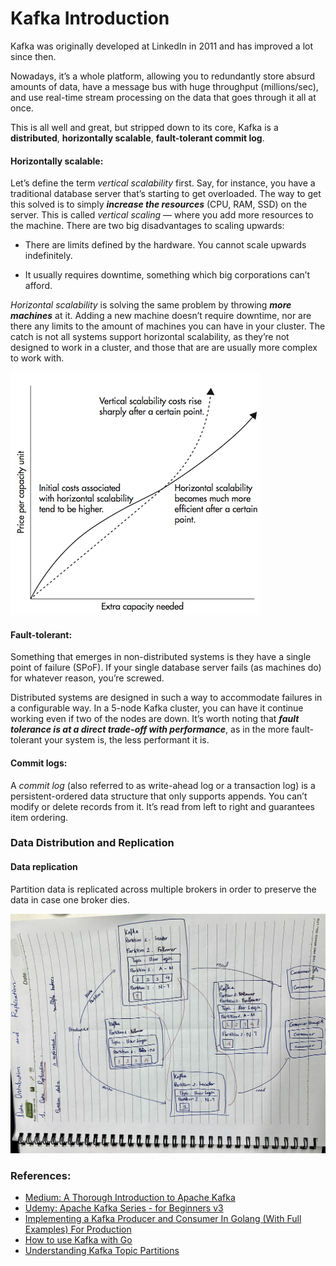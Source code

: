 # Kafka Introduction

Kafka was originally developed at LinkedIn in 2011 and has improved a lot since then.

Nowadays, it’s a whole platform, allowing you to redundantly store absurd amounts of data, have a message bus with huge throughput (millions/sec), and use real-time stream processing on the data that goes through it all at once.

This is all well and great, but stripped down to its core, Kafka is a **distributed**, **horizontally scalable**, **fault-tolerant commit log**.

#### Horizontally scalable:

Let’s define the term *vertical scalability* first. Say, for instance, you have a traditional database server that’s starting to get overloaded. The way to get this solved is to simply ***increase the resources*** (CPU, RAM, SSD) on the server. This is called *vertical scaling* — where you add more resources to the machine. There are two big disadvantages to scaling upwards:

- There are limits defined by the hardware. You cannot scale upwards indefinitely.
  
- It usually requires downtime, something which big corporations can’t afford.

*Horizontal scalability* is solving the same problem by throwing ***more machines*** at it. Adding a new machine doesn’t require downtime, nor are there any limits to the amount of machines you can have in your cluster. The catch is not all systems support horizontal scalability, as they’re not designed to work in a cluster, and those that are are usually more complex to work with.

<img src="/assets/images/kafka/horizontalverticalscalability.png" alt="Horizontal scaling becomes much cheaper after a certain threshold" />

#### Fault-tolerant:

Something that emerges in non-distributed systems is they have a single point of failure (SPoF). If your single database server fails (as machines do) for whatever reason, you’re screwed.

Distributed systems are designed in such a way to accommodate failures in a configurable way. 
In a 5-node Kafka cluster, you can have it continue working even if two of the nodes are down. 
It’s worth noting that ***fault tolerance is at a direct trade-off with performance***, as in the more fault-tolerant your system is, the less performant it is.

#### Commit logs:

A *commit log* (also referred to as write-ahead log or a transaction log) is a persistent-ordered data structure that only supports appends. You can’t modify or delete records from it. It’s read from left to right and guarantees item ordering.

### Data Distribution and Replication
#### Data replication

Partition data is replicated across multiple brokers in order to preserve the data in case one broker dies.

<img src="/assets/images/kafka/data_replication.jpg" />



### References:

- [Medium: A Thorough Introduction to Apache Kafka](https://betterprogramming.pub/thorough-introduction-to-apache-kafka-6fbf2989bbc1)
- [Udemy: Apache Kafka Series - for Beginners v3](https://www.udemy.com/course/apache-kafka/learn/lecture/11566872#reviews)
- [Implementing a Kafka Producer and Consumer In Golang (With Full Examples) For Production](https://www.sohamkamani.com/golang/working-with-kafka/)
- [How to use Kafka with Go](https://www.educative.io/answers/how-to-use-kafka-with-go)
- [Understanding Kafka Topic Partitions](https://medium.com/event-driven-utopia/understanding-kafka-topic-partitions-ae40f80552e8#:~:text=Kafka's%20topics%20are%20divided%20into,in%20an%20append%2Donly%20fashion.)